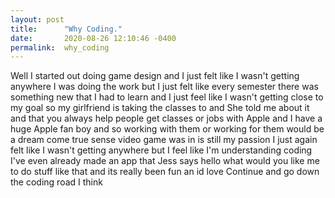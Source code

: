 ```yaml
---
layout: post
title:      "Why Coding."
date:       2020-08-26 12:10:46 -0400
permalink:  why_coding
---
```


Well I started out doing game design and I just felt like I wasn't getting anywhere I was doing the work but I just felt like every semester there was something new that I had to learn and I just feel like I wasn't getting close to my goal so my girlfriend is taking the classes to and She told me about it and that you always help people get classes or jobs with Apple and I have a huge Apple fan boy and so working with them or working for them would be a dream come true sense video game was in is still my passion I just again felt like I wasn't getting anywhere but I feel like I'm understanding coding I've even already made an app that Jess says hello what would you like me to do stuff like that and its really been fun an id love Continue and go down the coding road I think
